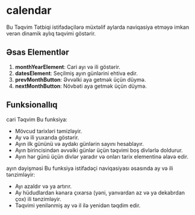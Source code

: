 # calendar

Bu Təqvim Tətbiqi istifadəçilərə müxtəlif aylarda naviqasiya etməyə imkan verən dinamik aylıq təqvimi göstərir.

## Əsas Elementlər

1. **monthYearElement**: Cari ayı və ili göstərir.
2. **datesElement**: Seçilmiş ayın günlərini ehtiva edir.
3. **prevMonthButton**: Əvvəlki aya getmək üçün düymə.
4. **nextMonthButton**: Növbəti aya getmək üçün düymə.

## Funksionallıq

cari Təqvim
Bu funksiya:
- Mövcud tarixləri təmizləyir.
- Ay və ili yuxarıda göstərir.
- Ayın ilk gününü və aydakı günlərin sayını hesablayır.
- Ayın birincisindən əvvəlki günlər üçün təqvimi boş divlərlə doldurur.
- Ayın hər günü üçün divlər yaradır və onları tarix elementinə əlavə edir.

ayın dəyişməsi
Bu funksiya istifadəçi naviqasiyası əsasında ay və ili tənzimləyir:
- Ayı azaldır və ya artırır.
- Ay hüdudlardan kənara çıxarsa (yəni, yanvardan az və ya dekabrdan çox) ili tənzimləyir.
- Təqvimi yenilənmiş ay və il ilə yenidən təqdim edir.

